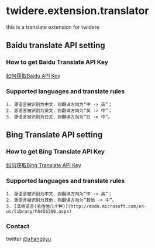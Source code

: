 twidere.extension.translator
============================

this is a translate extension for twidere

Baidu translate API setting
-----------------------------------------
### How to get Baidu Translate API Key
[如何获取Baidu API Key](http://developer.baidu.com/wiki/index.php?title=%E5%B8%AE%E5%8A%A9%E6%96%87%E6%A1%A3%E9%A6%96%E9%A1%B5/%E7%BD%91%E7%AB%99%E6%8E%A5%E5%85%A5/%E5%85%A5%E9%97%A8%E6%8C%87%E5%8D%97)<br />

### Supported languages and translate rules
	1. 源语言被识别为中文，则翻译方向为“中 -> 英”；
    2. 源语言被识别为英文，则翻译方向为“英 -> 中”；
    3. 源语言被识别为日文，则翻译方向为“日 -> 中”。
    
Bing Translate API setting
------------------------------------------
### How to get Bing Translate API Key
[如何获取Bing Translate API Key](http://blogs.msdn.com/b/translation/p/gettingstarted1.aspx)<br/>

### Supported languages and translate rules
	1. 源语言被识别为中文，则翻译方向为“中 -> 英”；
    2. 源语言被识别为其他，则翻译方向为“其他 -> 中”。
    3. [其他语言(毛估估几十种)](http://msdn.microsoft.com/en-us/library/hh456380.aspx)
    
### Contact
twitter [@shangjiyu](https://twitter.com/shangjiyu)
